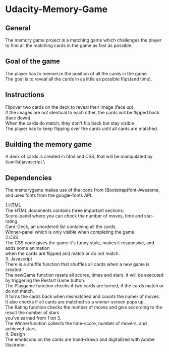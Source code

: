 # Udacity-Memory-Game

## General
The memory game project is a matching game which challenges the player \
to find all the matching cards in the game as fast as possible.


## Goal of the game
The player has to memorize the position of all the cards in the game.\
The goal is to reveal all the cards in as little as possible flips(and time).


## Instructions
Flipover two cards on the deck to reveal their image (face up).\
If the images are not identical to each other, the cards will be flipped back (face down).\
When the cards do match, they don't flip back but stay visible\
The player has to keep flipping óver the cards until all cards are matched.


## Building the memory game
A deck of cards is created in html and CSS, that will be manipulated by (vanilla)javascript.\


## Dependencies
The memorygame makes use of the icons from (Bootstrap)font-Awesome, 
and uses fonts from the google-fonts API.


1.HTML\
The HTML documents contains three important sections:\
Score-panel where you can check the number of moves, time and star-rating.\
Card-Deck, an unordered list containing all the cards.\
Winner-panel which is only visible when completing the game.\
2.CSS\
The CSS code gives the game it's funny style, makes it responsive, and adds some animation\
when the cards are flipped and match or do not match.\
3. Javascript\
There is a shuffle function that shuffles all cards when a new game is created.\
The newGame function resets all scores, times and stars. it will be executed by triggering the Restart Game button.\
The Playgame function checks if two cards are turned, if the cards match or do not match.\
It turns the cards back when mismatched and counts the numer of moves.\
It also checks if all cards are matched so a winner-screen pops up.\
The Rating function checks the number of moves and give according to the result the number of stars\
you’ve earned from 1 tot 3.\
The Winnerfunction collects the time-score, number of movers, and achieved stars.\
4. Design\
The emoticons on the cards are hand-drawn and digitalized with Adobe Illustrator. 
